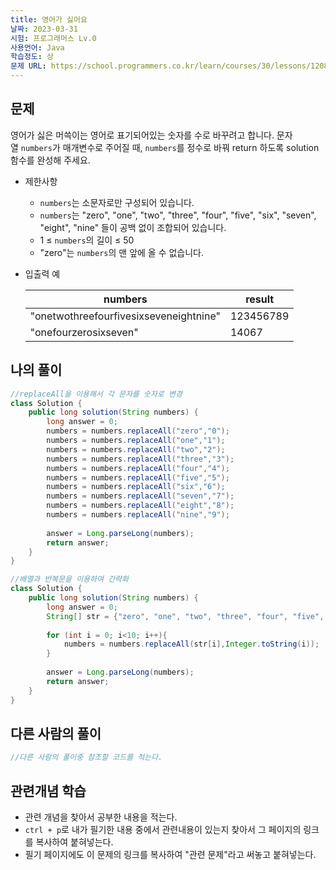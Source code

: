 ```yaml
---
title: 영어가 싫어요
날짜: 2023-03-31
시험: 프로그래머스 Lv.0
사용언어: Java
학습정도: 상
문제 URL: https://school.programmers.co.kr/learn/courses/30/lessons/120894
---
```

## 문제

영어가 싫은 머쓱이는 영어로 표기되어있는 숫자를 수로 바꾸려고 합니다. 문자열 `numbers`가 매개변수로 주어질 때, `numbers`를 정수로 바꿔 return 하도록 solution 함수를 완성해 주세요.

- 제한사항
    - `numbers`는 소문자로만 구성되어 있습니다.
    - `numbers`는 "zero", "one", "two", "three", "four", "five", "six", "seven", "eight", "nine" 들이 공백 없이 조합되어 있습니다.
    - 1 ≤ `numbers`의 길이 ≤ 50
    - "zero"는 `numbers`의 맨 앞에 올 수 없습니다.
- 입출력 예
    
    
    | numbers | result |
    | --- | --- |
    | "onetwothreefourfivesixseveneightnine" | 123456789 |
    | "onefourzerosixseven" | 14067 |

## 나의 풀이

```java
//replaceAll을 이용해서 각 문자를 숫자로 변경
class Solution {
    public long solution(String numbers) {
        long answer = 0;
        numbers = numbers.replaceAll("zero","0");
        numbers = numbers.replaceAll("one","1");
        numbers = numbers.replaceAll("two","2");
        numbers = numbers.replaceAll("three","3");
        numbers = numbers.replaceAll("four","4");
        numbers = numbers.replaceAll("five","5");
        numbers = numbers.replaceAll("six","6");
        numbers = numbers.replaceAll("seven","7");
        numbers = numbers.replaceAll("eight","8");
        numbers = numbers.replaceAll("nine","9");
        
        answer = Long.parseLong(numbers);
        return answer;
    }
}
```

```java
//배열과 반복문을 이용하여 간략화
class Solution {
    public long solution(String numbers) {
        long answer = 0;
        String[] str = {"zero", "one", "two", "three", "four", "five", "six", "seven", "eight", "nine"};
        
        for (int i = 0; i<10; i++){
            numbers = numbers.replaceAll(str[i],Integer.toString(i));
        }
        
        answer = Long.parseLong(numbers);
        return answer;
    }
}
```

## 다른 사람의 풀이

```java
//다른 사람의 풀이중 참조할 코드를 적는다.
```

## 관련개념 학습

- 관련 개념을 찾아서 공부한 내용을 적는다.
- `ctrl + p`로 내가 필기한 내용 중에서 관련내용이 있는지 찾아서 그 페이지의 링크를 복사하여 붙혀넣는다.
- 필기 페이지에도 이 문제의 링크를 복사하여 "관련 문제"라고 써놓고 붙혀넣는다.